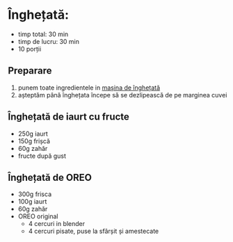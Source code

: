 # Înghețată:
- timp total: 30 min
- timp de lucru: 30 min
- 10 porții

## Preparare
1. punem toate ingredientele in [mașina de înghețată](http://www.delonghi.com/en-int/products/kitchen/kitchen-appliances/ice-cream-makers/il-gelataio-ick6000-0204513005)
2. așteptăm până înghețata începe să se dezlipească de pe marginea cuvei

## Înghețată de iaurt cu fructe
- 250g iaurt
- 150g frișcă
-  60g zahăr
- fructe după gust

## Înghețată de OREO
- 300g frisca
- 100g iaurt
-  60g zahăr
- OREO original
  - 4 cercuri in blender
  - 4 cercuri pisate, puse la sfârșit și amestecate
